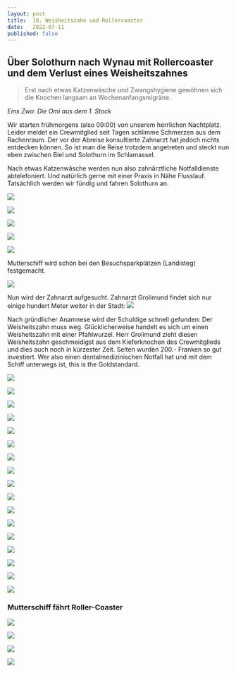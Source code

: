 ```yaml
---
layout: post
title:  18. Weisheitszahn und Rollercoaster
date:   2022-07-11
published: false
---
```


## Über Solothurn nach Wynau mit Rollercoaster und dem Verlust eines Weisheitszahnes ##

> Erst nach etwas Katzenwäsche und Zwangshygiene
> gewöhnen sich die Knochen langsam an Wochenanfangsmigräne.

*Eins Zwo: Die Omi aus dem 1. Stock*

Wir starten frühmorgens (also 09:00) von unserem herrlichen Nachtplatz. Leider meldet ein Crewmitglied seit Tagen schlimme Schmerzen aus dem Rachenraum.
Der vor der Abreise konsultierte Zahnarzt hat jedoch nichts entdecken können. So ist man die Reise trotzdem angetreten und steckt nun eben zwischen Biel und Solothurn im Schlamassel.

Nach etwas Katzenwäsche werden nun also zahnärztliche Notfalldienste abtelefoniert. Und natürlich gerne mit einer Praxis in Nähe Flusslauf. Tatsächlich werden wir fündig und fahren Solothurn an.

![](/img/20220712_ms_res_solo_0.jpg)

![](/img/20220712_ms_res_solo_1.jpg)

![](/img/20220712_ms_res_solo_2.jpg)

![](/img/20220712_ms_res_solo_3.jpg)

![](/img/20220712_ms_res_solo_4.jpg)

Mutterschiff wird schön bei den Besuchsparkplätzen (Landisteg) festgemacht.

![](/img/20220712_ms_res_solo_5.jpg)

Nun wird der Zahnarzt aufgesucht. Zahnarzt Grolimund findet sich nur einige hundert Meter weiter in der Stadt:
![](/img/solothurn-map.jpg)

Nach gründlicher Anamnese wird der Schuldige schnell gefunden: Der Weisheitszahn muss weg. Glücklicherweise handelt es sich um einen Weisheitszahn mit einer Pfahlwurzel.
Herr Grolimund zieht diesen Weisheitszahn geschmeidigst aus dem Kieferknochen des Crewmitglieds und dies auch noch in kürzester Zeit. Selten wurden 200.- Franken so gut investiert.
Wer also einen dentalmedizinischen Notfall hat und mit dem Schiff unterwegs ist, this is the Goldstandard.

![](/img/20220712_ms_res_solo_6.jpg)

![](/img/20220712_ms_res_solo_7.jpg)

![](/img/20220712_ms_res_solo_8.jpg)

![](/img/20220712_ms_res_solo_9.jpg)

![](/img/20220712_ms_res_solo_10.jpg)

![](/img/20220712_ms_res_solo_11.jpg)

![](/img/20220712_ms_res_solo_12.jpg)

![](/img/20220712_ms_res_solo_13.jpg)

![](/img/20220712_ms_res_solo_14.jpg)

![](/img/20220712_ms_res_solo_15.jpg)

![](/img/20220712_ms_res_solo_16.jpg)

![](/img/20220712_ms_res_solo_17.jpg)

![](/img/20220712_ms_res_solo_18.jpg)

![](/img/20220712_ms_res_solo_19.jpg)

![](/img/20220712_ms_res_solo_20.jpg)

![](/img/20220712_ms_res_solo_21.jpg)

![](/img/20220712_ms_res_solo_22.jpg)

### Mutterschiff fährt Roller-Coaster ###

![](/img/20220712_ms_res_solo_23.jpg)

![](/img/20220712_ms_res_solo_24.jpg)

![](/img/20220712_ms_res_solo_25.jpg)

![](/img/20220712_ms_res_solo_26.jpg)
